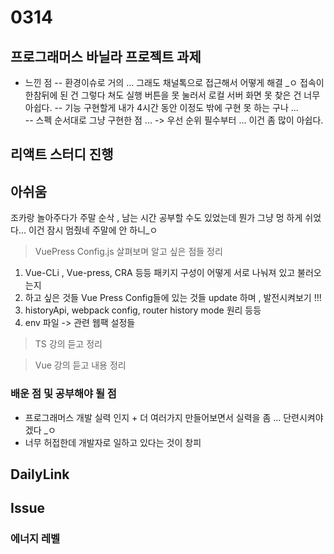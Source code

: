 # 0314


## 프로그래머스 바닐라 프로젝트 과제 

- 느낀 점 
-- 환경이슈로 거의 ... 그래도 채널톡으로 접근해서 어떻게 해결 _ㅇ 접속이 한참뒤에 된 건 그렇다 쳐도 
실행 버튼을 못 눌러서 로컬 서버 화면 못 찾은 건 너무 아쉽다.
-- 기능 구현할게 내가 4시간 동안 이정도 밖에 구현 못 하는 구나 ...  
-- 스펙 순서대로 그냥 구현한 점 ... -> 우선 순위 필수부터 ... 이건 좀 많이 아쉽다. 

## 리액트 스터디 진행 


## 아쉬움 

조카랑 놀아주다가 주말 순삭 , 남는 시간 공부할 수도 있었는데 뭔가 그냥 멍 하게 쉬었다... 
이건 잠시 멈췄네 주말에 안 하니_ㅇ 
> VuePress Config.js 살펴보며 알고 싶은 점들 정리<br>

1. Vue-CLi , Vue-press, CRA 등등 패키지 구성이 어떻게 서로 나눠져 있고 불러오는지
2. 하고 싶은 것들 Vue Press Config들에 있는 것들 update 하며 , 발전시켜보기 !!!
3. historyApi, webpack config, router history mode 원리 등등
4. env 파일 -> 관련 웹팩 설정들

> TS 강의 듣고 정리

> Vue 강의 듣고 내용 정리


### 배운 점 및 공부해야 될 점

- 프로그래머스 개발 실력 인지 + 더 여러가지 만들어보면서 실력을 좀 ... 단련시켜야 겠다 _ㅇ 
- 너무 허접한데 개발자로 일하고 있다는 것이 창피

## DailyLink

## Issue

### 에너지 레벨
